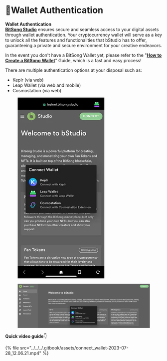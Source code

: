 # 🔑Wallet Authentication

**Wallet Authentication**\
[**BitSong Studio**](https://testnet.bitsong.studio/) ensures secure and seamless access to your digital assets through wallet authentication. Your cryptocurrency wallet will serve as a key to unlock all the features and functionalities that bStudio has to offer, guaranteeing a private and secure environment for your creative endeavors.

In the event you don't have a BitSong Wallet yet, please refer to the "[**How to Create a BitSong Wallet**](create-bitsong-wallet.md)" Guide, which is a fast and easy process!

There are multiple authentication options at your disposal such as:

* Keplr (via web)
* Leap Wallet (via web and mobile)
* Cosmostation (via web)

<div>

<figure><img src="../../../.gitbook/assets/1_5tL8WpuXq4vIQEBEPg6xqQ.webp" alt=""><figcaption></figcaption></figure>

 

<figure><img src="../../../.gitbook/assets/1_GZwS838n5sdmkmDmxAjsUA.webp" alt=""><figcaption></figcaption></figure>

</div>

**Quick video guide**👇

{% file src="../../../.gitbook/assets/connect_wallet-2023-07-28_12.06.21.mp4" %}
